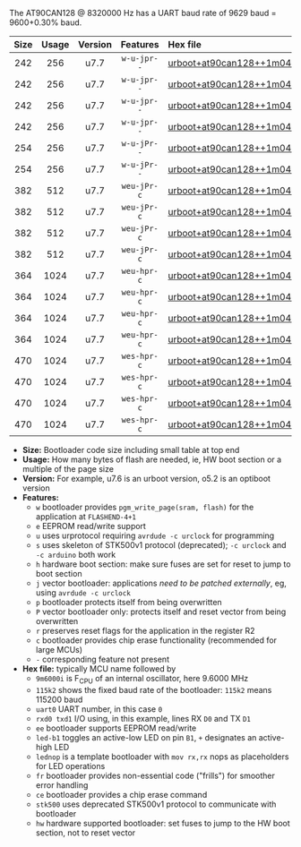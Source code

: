 The AT90CAN128 @ 8320000 Hz has a UART baud rate of 9629 baud = 9600+0.30% baud.

|Size|Usage|Version|Features|Hex file|
|:-:|:-:|:-:|:-:|:--|
|242|256|u7.7|`w-u-jpr--`|[urboot+at90can128++1m0400i++++1k2_uart0_rxe0_txe1_led+b5.hex](https://raw.githubusercontent.com/stefanrueger/urboot.hex/main/mcus/at90can128/internal_oscillator/fint++1m0400_Hz/br++++1k2_bps/urboot+at90can128++1m0400i++++1k2_uart0_rxe0_txe1_led+b5.hex)|
|242|256|u7.7|`w-u-jpr--`|[urboot+at90can128++1m0400i++++1k2_uart0_rxe0_txe1_lednop.hex](https://raw.githubusercontent.com/stefanrueger/urboot.hex/main/mcus/at90can128/internal_oscillator/fint++1m0400_Hz/br++++1k2_bps/urboot+at90can128++1m0400i++++1k2_uart0_rxe0_txe1_lednop.hex)|
|242|256|u7.7|`w-u-jpr--`|[urboot+at90can128++1m0400i++++1k2_uart1_rxd2_txd3_led+b5.hex](https://raw.githubusercontent.com/stefanrueger/urboot.hex/main/mcus/at90can128/internal_oscillator/fint++1m0400_Hz/br++++1k2_bps/urboot+at90can128++1m0400i++++1k2_uart1_rxd2_txd3_led+b5.hex)|
|242|256|u7.7|`w-u-jpr--`|[urboot+at90can128++1m0400i++++1k2_uart1_rxd2_txd3_lednop.hex](https://raw.githubusercontent.com/stefanrueger/urboot.hex/main/mcus/at90can128/internal_oscillator/fint++1m0400_Hz/br++++1k2_bps/urboot+at90can128++1m0400i++++1k2_uart1_rxd2_txd3_lednop.hex)|
|254|256|u7.7|`w-u-jPr--`|[urboot+at90can128++1m0400i++++1k2_uart0_rxe0_txe1.hex](https://raw.githubusercontent.com/stefanrueger/urboot.hex/main/mcus/at90can128/internal_oscillator/fint++1m0400_Hz/br++++1k2_bps/urboot+at90can128++1m0400i++++1k2_uart0_rxe0_txe1.hex)|
|254|256|u7.7|`w-u-jPr--`|[urboot+at90can128++1m0400i++++1k2_uart1_rxd2_txd3.hex](https://raw.githubusercontent.com/stefanrueger/urboot.hex/main/mcus/at90can128/internal_oscillator/fint++1m0400_Hz/br++++1k2_bps/urboot+at90can128++1m0400i++++1k2_uart1_rxd2_txd3.hex)|
|382|512|u7.7|`weu-jPr-c`|[urboot+at90can128++1m0400i++++1k2_uart0_rxe0_txe1_ee_led+b5_fr_ce.hex](https://raw.githubusercontent.com/stefanrueger/urboot.hex/main/mcus/at90can128/internal_oscillator/fint++1m0400_Hz/br++++1k2_bps/urboot+at90can128++1m0400i++++1k2_uart0_rxe0_txe1_ee_led+b5_fr_ce.hex)|
|382|512|u7.7|`weu-jPr-c`|[urboot+at90can128++1m0400i++++1k2_uart0_rxe0_txe1_ee_lednop_fr_ce.hex](https://raw.githubusercontent.com/stefanrueger/urboot.hex/main/mcus/at90can128/internal_oscillator/fint++1m0400_Hz/br++++1k2_bps/urboot+at90can128++1m0400i++++1k2_uart0_rxe0_txe1_ee_lednop_fr_ce.hex)|
|382|512|u7.7|`weu-jPr-c`|[urboot+at90can128++1m0400i++++1k2_uart1_rxd2_txd3_ee_led+b5_fr_ce.hex](https://raw.githubusercontent.com/stefanrueger/urboot.hex/main/mcus/at90can128/internal_oscillator/fint++1m0400_Hz/br++++1k2_bps/urboot+at90can128++1m0400i++++1k2_uart1_rxd2_txd3_ee_led+b5_fr_ce.hex)|
|382|512|u7.7|`weu-jPr-c`|[urboot+at90can128++1m0400i++++1k2_uart1_rxd2_txd3_ee_lednop_fr_ce.hex](https://raw.githubusercontent.com/stefanrueger/urboot.hex/main/mcus/at90can128/internal_oscillator/fint++1m0400_Hz/br++++1k2_bps/urboot+at90can128++1m0400i++++1k2_uart1_rxd2_txd3_ee_lednop_fr_ce.hex)|
|364|1024|u7.7|`weu-hpr-c`|[urboot+at90can128++1m0400i++++1k2_uart0_rxe0_txe1_ee_led+b5_fr_ce_hw.hex](https://raw.githubusercontent.com/stefanrueger/urboot.hex/main/mcus/at90can128/internal_oscillator/fint++1m0400_Hz/br++++1k2_bps/urboot+at90can128++1m0400i++++1k2_uart0_rxe0_txe1_ee_led+b5_fr_ce_hw.hex)|
|364|1024|u7.7|`weu-hpr-c`|[urboot+at90can128++1m0400i++++1k2_uart0_rxe0_txe1_ee_lednop_fr_ce_hw.hex](https://raw.githubusercontent.com/stefanrueger/urboot.hex/main/mcus/at90can128/internal_oscillator/fint++1m0400_Hz/br++++1k2_bps/urboot+at90can128++1m0400i++++1k2_uart0_rxe0_txe1_ee_lednop_fr_ce_hw.hex)|
|364|1024|u7.7|`weu-hpr-c`|[urboot+at90can128++1m0400i++++1k2_uart1_rxd2_txd3_ee_led+b5_fr_ce_hw.hex](https://raw.githubusercontent.com/stefanrueger/urboot.hex/main/mcus/at90can128/internal_oscillator/fint++1m0400_Hz/br++++1k2_bps/urboot+at90can128++1m0400i++++1k2_uart1_rxd2_txd3_ee_led+b5_fr_ce_hw.hex)|
|364|1024|u7.7|`weu-hpr-c`|[urboot+at90can128++1m0400i++++1k2_uart1_rxd2_txd3_ee_lednop_fr_ce_hw.hex](https://raw.githubusercontent.com/stefanrueger/urboot.hex/main/mcus/at90can128/internal_oscillator/fint++1m0400_Hz/br++++1k2_bps/urboot+at90can128++1m0400i++++1k2_uart1_rxd2_txd3_ee_lednop_fr_ce_hw.hex)|
|470|1024|u7.7|`wes-hpr-c`|[urboot+at90can128++1m0400i++++1k2_uart0_rxe0_txe1_ee_led+b5_fr_ce_stk500_hw.hex](https://raw.githubusercontent.com/stefanrueger/urboot.hex/main/mcus/at90can128/internal_oscillator/fint++1m0400_Hz/br++++1k2_bps/urboot+at90can128++1m0400i++++1k2_uart0_rxe0_txe1_ee_led+b5_fr_ce_stk500_hw.hex)|
|470|1024|u7.7|`wes-hpr-c`|[urboot+at90can128++1m0400i++++1k2_uart0_rxe0_txe1_ee_lednop_fr_ce_stk500_hw.hex](https://raw.githubusercontent.com/stefanrueger/urboot.hex/main/mcus/at90can128/internal_oscillator/fint++1m0400_Hz/br++++1k2_bps/urboot+at90can128++1m0400i++++1k2_uart0_rxe0_txe1_ee_lednop_fr_ce_stk500_hw.hex)|
|470|1024|u7.7|`wes-hpr-c`|[urboot+at90can128++1m0400i++++1k2_uart1_rxd2_txd3_ee_led+b5_fr_ce_stk500_hw.hex](https://raw.githubusercontent.com/stefanrueger/urboot.hex/main/mcus/at90can128/internal_oscillator/fint++1m0400_Hz/br++++1k2_bps/urboot+at90can128++1m0400i++++1k2_uart1_rxd2_txd3_ee_led+b5_fr_ce_stk500_hw.hex)|
|470|1024|u7.7|`wes-hpr-c`|[urboot+at90can128++1m0400i++++1k2_uart1_rxd2_txd3_ee_lednop_fr_ce_stk500_hw.hex](https://raw.githubusercontent.com/stefanrueger/urboot.hex/main/mcus/at90can128/internal_oscillator/fint++1m0400_Hz/br++++1k2_bps/urboot+at90can128++1m0400i++++1k2_uart1_rxd2_txd3_ee_lednop_fr_ce_stk500_hw.hex)|

- **Size:** Bootloader code size including small table at top end
- **Usage:** How many bytes of flash are needed, ie, HW boot section or a multiple of the page size
- **Version:** For example, u7.6 is an urboot version, o5.2 is an optiboot version
- **Features:**
  + `w` bootloader provides `pgm_write_page(sram, flash)` for the application at `FLASHEND-4+1`
  + `e` EEPROM read/write support
  + `u` uses urprotocol requiring `avrdude -c urclock` for programming
  + `s` uses skeleton of STK500v1 protocol (deprecated); `-c urclock` and `-c arduino` both work
  + `h` hardware boot section: make sure fuses are set for reset to jump to boot section
  + `j` vector bootloader: applications *need to be patched externally*, eg, using `avrdude -c urclock`
  + `p` bootloader protects itself from being overwritten
  + `P` vector bootloader only: protects itself and reset vector from being overwritten
  + `r` preserves reset flags for the application in the register R2
  + `c` bootloader provides chip erase functionality (recommended for large MCUs)
  + `-` corresponding feature not present
- **Hex file:** typically MCU name followed by
  + `9m6000i` is F<sub>CPU</sub> of an internal oscillator, here 9.6000 MHz
  + `115k2` shows the fixed baud rate of the bootloader: `115k2` means 115200 baud
  + `uart0` UART number, in this case `0`
  + `rxd0 txd1` I/O using, in this example, lines RX `D0` and TX `D1`
  + `ee` bootloader supports EEPROM read/write
  + `led-b1` toggles an active-low LED on pin `B1`, `+` designates an active-high LED
  + `lednop` is a template bootloader with `mov rx,rx` nops as placeholders for LED operations
  + `fr` bootloader provides non-essential code ("frills") for smoother error handling
  + `ce` bootloader provides a chip erase command
  + `stk500` uses deprecated STK500v1 protocol to communicate with bootloader
  + `hw` hardware supported bootloader: set fuses to jump to the HW boot section, not to reset vector

